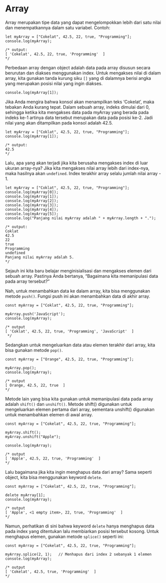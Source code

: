# Array

Array merupakan tipe data yang dapat mengelompokkan lebih dari satu nilai dan menempatkannya dalam
satu variabel. Contoh:

```
let myArray = ["Cokelat", 42.5, 22, true, "Programming"];
console.log(myArray);

/* output:
[ 'Cokelat', 42.5, 22, true, 'Programming'  ]
*/
```

Perbedaan array dengan object adalah data pada array disusun secara berurutan dan diakses menggunakan
index. Untuk mengakses nilai di dalam array, kita gunakan tanda kurung siku `[]` yang di dalamnya berisi
angka yang merupakan posisi nilai yang ingin diakses.


```
console.log(myArray[1]);
```

Jika Anda mengira bahwa konsol akan menampilkan teks ‘Cokelat’, maka tebakan Anda kurang tepat. Dalam
sebuah array, indeks dimulai dari 0, sehingga ketika kita mengakses data pada myArray yang berada pada
indeks ke-1 artinya data tersebut merupakan data pada posisi ke-2. Jadi nilai yang akan ditampilkan
pada konsol adalah 42.5.


```
let myArray = ["Coklat", 42.5, 22, true, "Programming"];
console.log(myArray[1]);

/* output:
42.5
*/
```

Lalu, apa yang akan terjadi jika kita berusaha mengakses index di luar ukuran array-nya? Jika kita
mengakses nilai array lebih dari index-nya, maka hasilnya akan `undefined`. Index terakhir array selalu
jumlah nilai array - 1.

```
let myArray = ["Coklat", 42.5, 22, true, "Programming"];
console.log(myArray[0]);
console.log(myArray[1]);
console.log(myArray[2]);
console.log(myArray[3]);
console.log(myArray[4]);
console.log(myArray[5]);
console.log("Panjang nilai myArray adalah " + myArray.length + ".");

/* output:
Coklat
42.5
22
true
Programming
undefined
Panjang nilai myArray adalah 5.
*/
```

Sejauh ini kita baru belajar menginisialisasi dan mengakses elemen dari sebuah array. Pastinya Anda
bertanya, “Bagaimana kita memanipulasi data pada array tersebut?” 

Nah, untuk menambahkan data ke dalam array, kita bisa menggunakan metode `push()`. Fungsi push ini akan
menambahkan data di akhir array.

```
const myArray = ["Coklat", 42.5, 22, true, "Programming"];

myArray.push('JavaScript');
console.log(myArray);

/* output
[ 'Coklat', 42.5, 22, true, 'Programming', 'JavaScript'  ]
 */
```

Sedangkan untuk mengeluarkan data atau elemen terakhir dari array, kita bisa gunakan metode `pop()`.

```
const myArray = ["Orange", 42.5, 22, true, "Programming"];

myArray.pop();
console.log(myArray);

/* output
[ Orange, 42.5, 22, true  ]
*/
```

Metode lain yang bisa kita gunakan untuk memanipulasi data pada array adalah `shift()` dan `unshift()`.
Metode shift() digunakan untuk mengeluarkan elemen pertama dari array, sementara unshift() digunakan
untuk menambahkan elemen di awal array.

```
const myArray = ["Cokelat", 42.5, 22, true, "Programming"];

myArray.shift();
myArray.unshift("Apple");

console.log(myArray);

/* output
[ 'Apple', 42.5, 22, true, 'Programming'  ]
*/
```

Lalu bagaimana jika kita ingin menghapus data dari array? Sama seperti object, kita bisa menggunakan
keyword `delete`.

```
const myArray = ["Cokelat", 42.5, 22, true, "Programming"];

delete myArray[1];
console.log(myArray);

/* output
[ 'Apple', <1 empty item>, 22, true, 'Programming'  ]
*/
```

Namun, perhatikan di sini bahwa keyword `delete` hanya menghapus data pada index yang ditentukan lalu
membiarkan posisi tersebut kosong. Untuk menghapus elemen, gunakan metode `splice()` seperti ini:

```
const myArray = ["Cokelat", 42.5, 22, true, "Programming"];

myArray.splice(2, 1);   // Menhapus dari index 2 sebanyak 1 elemen
console.log(myArray);

/* output
[ 'Cokelat', 42.5, true, 'Programming'  ]
*/
```








